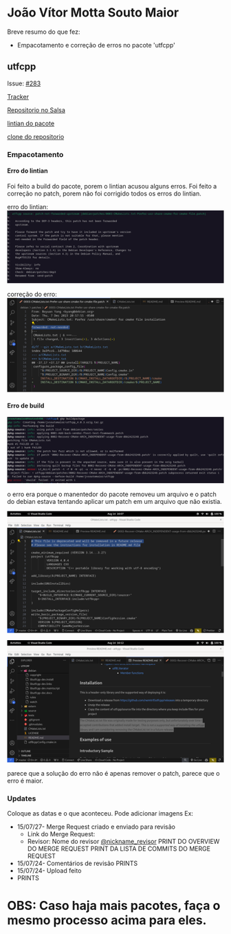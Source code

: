 # João Vítor Motta Souto Maior

Breve resumo do que fez:
- Empacotamento e correção de erros no pacote 'utfcpp'

## utfcpp
Issue: [#283](https://salsa.debian.org/debian-brasilia-team/docs/-/issues/283)

[Tracker](https://tracker.debian.org/pkg/utfcpp)

[Repositorio no Salsa](https://salsa.debian.org/debian/utfcpp) 

[lintian do pacote](https://udd.debian.org/lintian/?packages=utfcpp)

[clone do repositorio](https://salsa.debian.org/jvsoutomaior/utfcpp)

### Empacotamento


#### Erro do lintian
Foi feito a build do pacote, porem o lintian acusou alguns erros. Foi feito a correção no patch, porem não foi corrigido todos os erros do lintian.

erro do lintian:
![imagem 1](../img/joao/utfcpp1.png)

correção do erro:
![Imagem 2](../img/joao/utfcpp2.png)

#### Erro de build
![Imagem 3](../img/joao/utfcpp3.png)

o erro era porque o manentedor do pacote removeu um arquivo e o patch do debian estava tentando aplicar um patch em um arquivo que não existia.

![Imagem 4](../img/joao/utfcpp4.png)

![Imagem 5](../img/joao/utfcpp5.png)

parece que a solução do erro não é apenas remover o patch, parece que o erro é maior.


### Updates

Coloque as datas e o que aconteceu. Pode adicionar imagens
 Ex:
 - 15/07/27- Merge Request criado e enviado para revisão
   - Link do Merge Request: 
   - Revisor: Nome do revisor [@nickname_revisor](link_do_salsa)
PRINT DO OVERVIEW DO MERGE REQUEST
PRINT DA LISTA DE COMMITS DO MERGE REQUEST
 - 15/07/24- Comentários de revisão
 PRINTS  
  - 15/07/24- Upload feito
  -  PRINTS  

# OBS: Caso haja mais pacotes, faça o mesmo processo acima para eles.